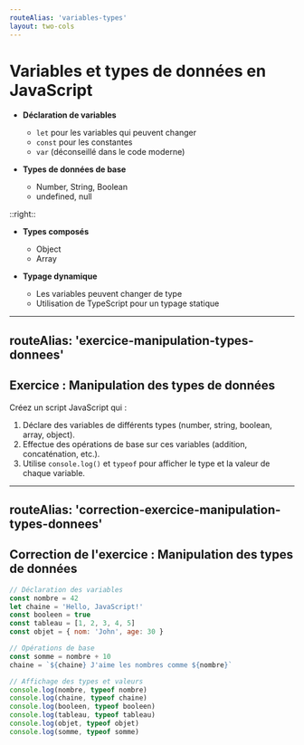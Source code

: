 ```yaml
---
routeAlias: 'variables-types'
layout: two-cols
---
```


# Variables et types de données en JavaScript

- **Déclaration de variables**
  - `let` pour les variables qui peuvent changer
  - `const` pour les constantes
  - `var` (déconseillé dans le code moderne)

- **Types de données de base**
  - Number, String, Boolean
  - undefined, null

::right::

- **Types composés**
  - Object
  - Array

- **Typage dynamique**
  - Les variables peuvent changer de type
  - Utilisation de TypeScript pour un typage statique

---
routeAlias: 'exercice-manipulation-types-donnees'
---

## Exercice : Manipulation des types de données

Créez un script JavaScript qui :
1. Déclare des variables de différents types (number, string, boolean, array, object).
2. Effectue des opérations de base sur ces variables (addition, concaténation, etc.).
3. Utilise `console.log()` et `typeof` pour afficher le type et la valeur de chaque variable.

---
routeAlias: 'correction-exercice-manipulation-types-donnees'
---

## Correction de l'exercice : Manipulation des types de données

```javascript
// Déclaration des variables
const nombre = 42
let chaine = 'Hello, JavaScript!'
const booleen = true
const tableau = [1, 2, 3, 4, 5]
const objet = { nom: 'John', age: 30 }

// Opérations de base
const somme = nombre + 10
chaine = `${chaine} J'aime les nombres comme ${nombre}`

// Affichage des types et valeurs
console.log(nombre, typeof nombre)
console.log(chaine, typeof chaine)
console.log(booleen, typeof booleen)
console.log(tableau, typeof tableau)
console.log(objet, typeof objet)
console.log(somme, typeof somme)
```
